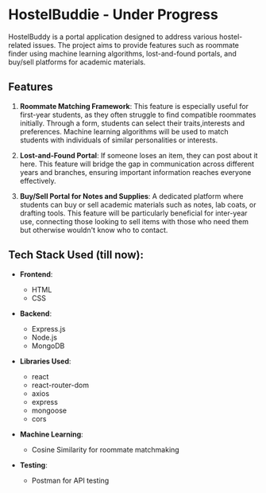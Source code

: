 # HostelBuddie - Under Progress

HostelBuddy is a portal application designed to address various hostel-related issues. 
The project aims to provide features such as roommate finder using machine learning algorithms, lost-and-found portals, and buy/sell platforms for academic materials.

## Features

1. **Roommate Matching Framework**: This feature is especially useful for first-year students, as they often struggle to find compatible roommates initially. Through a form, students can select their traits,interests and  preferences. Machine learning algorithms will be used to match students with individuals of similar personalities or interests.

2. **Lost-and-Found Portal**: If someone loses an item, they can post about it here. This feature will bridge the gap in communication across different years and branches, ensuring important information reaches everyone effectively.

3. **Buy/Sell Portal for Notes and Supplies**: A dedicated platform where students can buy or sell academic materials such as notes, lab coats, or drafting tools. This feature will be particularly beneficial for inter-year use, connecting those looking to sell items with those who need them but otherwise wouldn't know who to contact.

## Tech Stack Used (till now):

- **Frontend**: 
  - HTML
  - CSS
  

- **Backend**:
  - Express.js
  - Node.js
  - MongoDB

- **Libraries Used**:
  - react
  - react-router-dom
  - axios
  - express
  - mongoose
  - cors

- **Machine Learning**:
  - Cosine Similarity for roommate matchmaking

- **Testing**:
  - Postman for API testing

